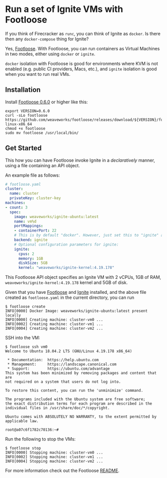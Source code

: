 # Run a set of Ignite VMs with Footloose

If you think of Firecracker as `runc`, you can think of Ignite as `docker`.
Is there then any `docker-compose` thing for Ignite?

Yes, [Footloose](https://github.com/weaveworks/footloose). With Footloose, you can
run containers as Virtual Machines in two modes, either using `docker` or `ignite`.

`docker` isolation with Footloose is good for environments where KVM is not enabled (e.g.
public CI providers, Macs, etc.), and `ignite` isolation is good when you want to run real
VMs.

## Installation

Install [Footloose 0.6.0](https://github.com/weaveworks/footloose/releases/tag/0.6.0) or higher like this:

```shell
export VERSION=0.6.0
curl -sLo footloose https://github.com/weaveworks/footloose/releases/download/${VERSION}/footloose-${VERSION}-linux-x86_64
chmod +x footloose
sudo mv footloose /usr/local/bin/
```

## Get Started

This how you can have Footloose invoke Ignite in a _declaratively_ manner, using a file containing
an API object.

An example file as follows:

```yaml
# footloose.yaml
cluster:
  name: cluster
  privateKey: cluster-key
machines:
- count: 3
  spec:
    image: weaveworks/ignite-ubuntu:latest
    name: vm%d
    portMappings:
    - containerPort: 22
    # This is by default "docker". However, just set this to "ignite" and it'll work with Ignite :)
    backend: ignite
    # Optional configuration parameters for ignite:
    ignite:
      cpus: 2
      memory: 1GB
      diskSize: 5GB
      kernel: "weaveworks/ignite-kernel:4.19.178"
```

This Footloose API object specifies an Ignite VM with 2 vCPUs, 1GB of RAM, `weaveworks/ignite-kernel:4.19.178` kernel and 5GB of disk.

Given that you have [Footloose](https://github.com/weaveworks/footloose#install) and [Ignite](installation.md) installed, and the above file
created as `footloose.yaml` in the current directory, you can run

```console
$ footloose create
INFO[0000] Docker Image: weaveworks/ignite-ubuntu:latest present locally 
INFO[0000] Creating machine: cluster-vm0 ...
INFO[0002] Creating machine: cluster-vm1 ...
INFO[0004] Creating machine: cluster-vm2 ...
```

SSH into the VM:

```console
$ footloose ssh vm0
Welcome to Ubuntu 18.04.2 LTS (GNU/Linux 4.19.178 x86_64)

 * Documentation:  https://help.ubuntu.com
 * Management:     https://landscape.canonical.com
 * Support:        https://ubuntu.com/advantage
This system has been minimized by removing packages and content that are
not required on a system that users do not log into.

To restore this content, you can run the 'unminimize' command.

The programs included with the Ubuntu system are free software;
the exact distribution terms for each program are described in the
individual files in /usr/share/doc/*/copyright.

Ubuntu comes with ABSOLUTELY NO WARRANTY, to the extent permitted by
applicable law.

root@a07c6f1782c70136:~#
```

Run the following to stop the VMs:

```console
$ footloose stop
INFO[0000] Stopping machine: cluster-vm0 ...
INFO[0002] Stopping machine: cluster-vm1 ...
INFO[0004] Stopping machine: cluster-vm2 ...
```

For more information check out the Footloose [README](https://github.com/weaveworks/footloose#footlooseyaml).
